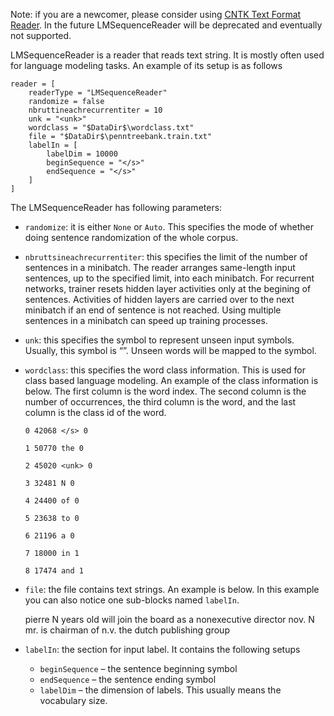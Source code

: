 Note: if you are a newcomer, please consider using [CNTK Text Format Reader](./BrainScript-CNTKTextFormat-Reader). In the future LMSequenceReader will be deprecated and eventually not supported.

LMSequenceReader is a reader that reads text string. It is mostly often used for language modeling tasks. An example of its setup is as follows

    reader = [
        readerType = "LMSequenceReader"
        randomize = false
        nbruttineachrecurrentiter = 10
        unk = "<unk>"
        wordclass = "$DataDir$\wordclass.txt"
        file = "$DataDir$\penntreebank.train.txt"
        labelIn = [
            labelDim = 10000
            beginSequence = "</s>"
            endSequence = "</s>"
        ]
    ]

The LMSequenceReader has following parameters:
* `randomize`: it is either `None` or `Auto`. This specifies the mode of whether doing sentence randomization of the whole corpus.

* `nbruttsineachrecurrentiter`: this specifies the limit of the number of sentences in a minibatch. The reader arranges same-length input sentences, up to the specified limit, into each minibatch. For recurrent networks, trainer resets hidden layer activities only at the begining of sentences. Activities of hidden layers are carried over to the next minibatch if an end of sentence is not reached. Using multiple sentences in a minibatch can speed up training processes.

* `unk`: this specifies the symbol to represent unseen input symbols. Usually, this symbol is “<unk>”. Unseen words will be mapped to the symbol.

* `wordclass`: this specifies the word class information. This is used for class based language modeling. An example of the class information is below. The first column is the word index. The second column is the number of occurrences, the third column is the word, and the last column is the class id of the word.

    `0 42068 </s> 0`

    `1 50770 the 0`

    `2 45020 <unk> 0`

    `3 32481 N 0`

    `4 24400 of 0`

    `5 23638 to 0`

    `6 21196 a 0`

    `7 18000 in 1`

    `8 17474 and 1`

* `file`: the file contains text strings. An example is below. In this example you can also notice one sub-blocks named `labelIn`.

    </s> pierre <unk> N years old will join the board as a nonexecutive director nov. N </s>
    </s> mr. <unk> is chairman of <unk> n.v. the dutch publishing group </s>

* `labelIn`: the section for input label. It contains the following setups
  * `beginSequence` – the sentence beginning symbol
  * `endSequence` – the sentence ending symbol
  * `labelDim` – the dimension of labels. This usually means the vocabulary size.
